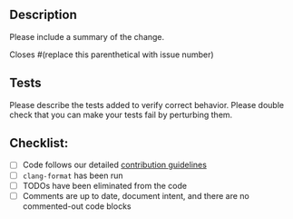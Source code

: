 ## Description

Please include a summary of the change.

Closes #(replace this parenthetical with issue number)


## Tests

Please describe the tests added to verify correct behavior.
Please double check that you can make your tests fail by perturbing them.


## Checklist:

* [ ] Code follows our detailed [contribution guidelines](CONTRIBUTING.md)
* [ ] `clang-format` has been run
* [ ] TODOs have been eliminated from the code
* [ ] Comments are up to date, document intent, and there are no commented-out code blocks
